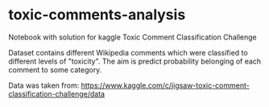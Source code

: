 # toxic-comments-analysis
Notebook with solution for kaggle Toxic Comment Classification Challenge 

Dataset contains different Wikipedia comments which were classified to different levels of "toxicity". The aim is predict
probability belonging of each comment to some category.

Data was taken from:
https://www.kaggle.com/c/jigsaw-toxic-comment-classification-challenge/data
